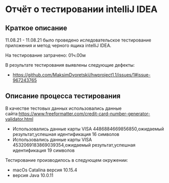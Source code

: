 # Отчёт о тестировании intelliJ IDEA

## Краткое описание

11.08.21 - 11.08.21 было проведено иследовательское тестирование приложения и метод черного ящика intelliJ IDEA.

На тестирование затрачено: 01ч.00м

В результате тестирования выявлены следующие дефекты:
* https://github.com/MaksimDvoretskii/hwproject1.1/issues/1#issue-967243765


## Описание процесса тестирования


В качестве тестовых данных использовались данные сайта:https://www.freeformatter.com/credit-card-number-generator-validator.html
* Использовались данные карты VISA 4486884669856850,ожидаемый результат,успешная идентификация 16 символов
* Использовались данные карты VISA 4532069183869039354,ожидаемый результат,успешная идентификация 19 символов


Тестирование производилось в следующем окружении:
* macOs Catalina версия 10.15.4
* версия Java 10.0.11
